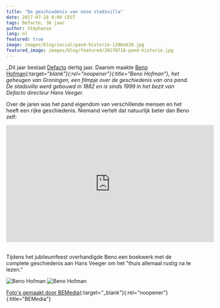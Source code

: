 ```yaml
---
title: "De geschiedenis van onze stadsvilla"
date: 2017-07-18 8:00 CEST
tags: Defacto, 30 jaar
author: Stéphanie
lang: nl
featured: true
image: images/blog/social/pand-historie-1200x630.jpg
featured_image: images/blog/featured/20170718-pand-historie.jpg
---
```


_Dit jaar bestaat [Defacto](/over-ons/) dertig jaar. Daarom maakte [Beno Hofman](http://benohofman.nl/){:target="_blank"}{:rel="noopener"}{:title="Beno Hofman"}, het geheugen van Groningen, ​een filmpje over de geschiedenis van ons pand. De stadsvilla werd gebouwd in 1882 en is sinds 1999 in het bezit van Defacto directeur Hans Veeger._

Over de jaren was het pand eigendom van verschillende mensen en het heeft een rijke geschiedenis. Niemand vertelt dat natuurlijk beter dan Beno zelf:

<iframe width="560" height="315" src="https://www.youtube.com/embed/dYqYSJCC1_A" frameborder="0" allowfullscreen></iframe>​​

Tijdens het jubileumfeest overhandigde Beno een boekwerk met de complete geschiedenis aan Hans Veeger om het "thuis allemaal rustig na te lezen."

![Beno Hofman](/images/blog/pand-geschiedenis2.jpg)
![Beno Hofman](/images/blog/pand-geschiedenis1.jpg)

[Foto's gemaakt door BEMedia](http://www.bemedia.nl/){:target="_blank"}{:rel="noopener"}{:title="BEMedia"}
